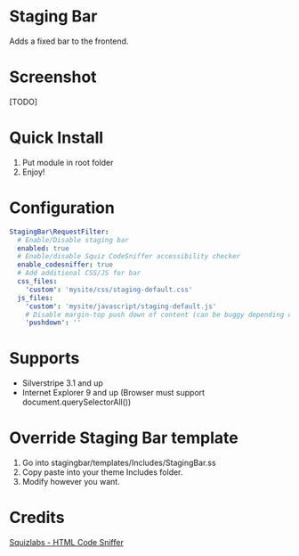 # Staging Bar

Adds a fixed bar to the frontend.

# Screenshot

[TODO]

# Quick Install

1) Put module in root folder
2) Enjoy!

# Configuration

```yml
StagingBar\RequestFilter:
  # Enable/Disable staging bar
  enabled: true
  # Enable/disable Squiz CodeSniffer accessibility checker
  enable_codesniffer: true
  # Add additional CSS/JS for bar
  css_files:
  	'custom': 'mysite/css/staging-default.css'
  js_files:
  	'custom': 'mysite/javascript/staging-default.js'
  	# Disable margin-top push down of content (can be buggy depending on frontend build)
  	'pushdown': ''
```

# Supports

- Silverstripe 3.1 and up
- Internet Explorer 9 and up (Browser must support document.querySelectorAll())

# Override Staging Bar template

1) Go into stagingbar/templates/Includes/StagingBar.ss
2) Copy paste into your theme Includes folder.
3) Modify however you want.

# Credits

[Squizlabs - HTML Code Sniffer](http://squizlabs.github.io/HTML_CodeSniffer/)